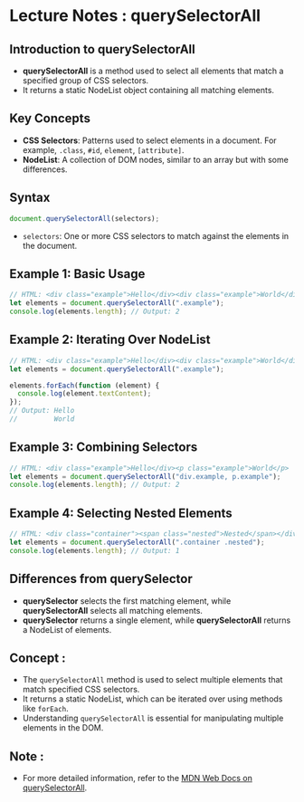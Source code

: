 # Lecture Notes : querySelectorAll

## Introduction to querySelectorAll

- **querySelectorAll** is a method used to select all elements that match a specified group of CSS selectors.
- It returns a static NodeList object containing all matching elements.

## Key Concepts

- **CSS Selectors**: Patterns used to select elements in a document. For example, `.class`, `#id`, `element`, `[attribute]`.
- **NodeList**: A collection of DOM nodes, similar to an array but with some differences.

## Syntax

```javascript
document.querySelectorAll(selectors);
```

- `selectors`: One or more CSS selectors to match against the elements in the document.

## Example 1: Basic Usage

```javascript
// HTML: <div class="example">Hello</div><div class="example">World</div>
let elements = document.querySelectorAll(".example");
console.log(elements.length); // Output: 2
```

## Example 2: Iterating Over NodeList

```javascript
// HTML: <div class="example">Hello</div><div class="example">World</div>
let elements = document.querySelectorAll(".example");

elements.forEach(function (element) {
  console.log(element.textContent);
});
// Output: Hello
//         World
```

## Example 3: Combining Selectors

```javascript
// HTML: <div class="example">Hello</div><p class="example">World</p>
let elements = document.querySelectorAll("div.example, p.example");
console.log(elements.length); // Output: 2
```

## Example 4: Selecting Nested Elements

```javascript
// HTML: <div class="container"><span class="nested">Nested</span></div>
let elements = document.querySelectorAll(".container .nested");
console.log(elements.length); // Output: 1
```

## Differences from querySelector

- **querySelector** selects the first matching element, while **querySelectorAll** selects all matching elements.
- **querySelector** returns a single element, while **querySelectorAll** returns a NodeList of elements.

## Concept :

- The `querySelectorAll` method is used to select multiple elements that match specified CSS selectors.
- It returns a static NodeList, which can be iterated over using methods like `forEach`.
- Understanding `querySelectorAll` is essential for manipulating multiple elements in the DOM.

## Note :

- For more detailed information, refer to the [MDN Web Docs on querySelectorAll](https://developer.mozilla.org/en-US/docs/Web/API/Document/querySelectorAll).

